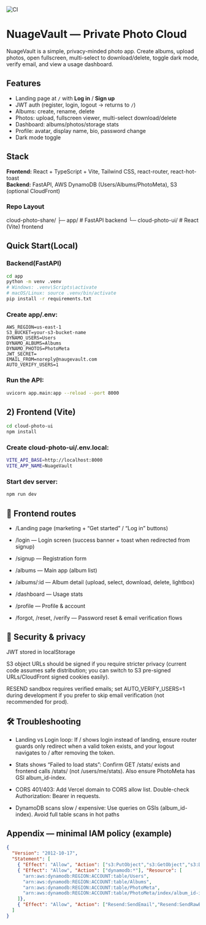 ![CI](https://github.com/sathwikreddyshamakuri/cloud-photo-share/actions/workflows/ci.yml/badge.svg)

# NuageVault — Private Photo Cloud

NuageVault is a simple, privacy-minded photo app. Create albums, upload photos, open fullscreen, multi-select to download/delete, toggle dark mode, verify email, and view a usage dashboard.

## Features
- Landing page at `/` with **Log in** / **Sign up**
- JWT auth (register, login, logout → returns to `/`)
- Albums: create, rename, delete
- Photos: upload, fullscreen viewer, multi-select download/delete
- Dashboard: albums/photos/storage stats
- Profile: avatar, display name, bio, password change
- Dark mode toggle

## Stack
**Frontend:** React + TypeScript + Vite, Tailwind CSS, react-router, react-hot-toast  
**Backend:** FastAPI, AWS DynamoDB (Users/Albums/PhotoMeta), S3 (optional CloudFront)

### Repo Layout

cloud-photo-share/
├─ app/              # FastAPI backend
└─ cloud-photo-ui/   # React (Vite) frontend

## Quick Start(Local)
### Backend(FastAPI)
```bash
cd app
python -m venv .venv
# Windows: .venv\Scripts\activate
# macOS/Linux: source .venv/bin/activate
pip install -r requirements.txt
```
### Create app/.env:
```env
AWS_REGION=us-east-1
S3_BUCKET=your-s3-bucket-name
DYNAMO_USERS=Users
DYNAMO_ALBUMS=Albums
DYNAMO_PHOTOS=PhotoMeta
JWT_SECRET=
EMAIL_FROM=noreply@naugevault.com
AUTO_VERIFY_USERS=1
```
### Run the API:
```bash
uvicorn app.main:app --reload --port 8000
```
## 2) Frontend (Vite)
```bash
cd cloud-photo-ui
npm install
```
### Create cloud-photo-ui/.env.local:
```bash
VITE_API_BASE=http://localhost:8000
VITE_APP_NAME=NuageVault
```
### Start dev server:
```bash
npm run dev
```
## 🧭 Frontend routes

- /Landing page (marketing + “Get started” / “Log in” buttons)

- /login — Login screen (success banner + toast when redirected from signup)

- /signup — Registration form

- /albums — Main app (album list)

- /albums/:id — Album detail (upload, select, download, delete, lightbox)

- /dashboard — Usage stats

- /profile — Profile & account

- /forgot, /reset, /verify — Password reset & email verification flows

## 🔐 Security & privacy

JWT stored in localStorage

S3 object URLs should be signed if you require stricter privacy (current code assumes safe distribution; you can switch to S3 pre-signed URLs/CloudFront signed cookies easily).

RESEND sandbox requires verified emails; set AUTO_VERIFY_USERS=1 during development if you prefer to skip email verification (not recommended for prod).

## 🛠 Troubleshooting

- Landing vs Login loop:
If / shows login instead of landing, ensure router guards only redirect when a valid token exists, and your logout navigates to / after removing the token.

- Stats shows “Failed to load stats”:
Confirm GET /stats/ exists and frontend calls /stats/ (not /users/me/stats). Also ensure PhotoMeta has GSI album_id-index.

- CORS 401/403:
Add Vercel domain to CORS allow list. Double-check Authorization: Bearer <token> in requests.

- DynamoDB scans slow / expensive:
Use queries on GSIs (album_id-index). Avoid full table scans in hot paths

## Appendix — minimal IAM policy (example)
```json
{
  "Version": "2012-10-17",
  "Statement": [
    { "Effect": "Allow", "Action": ["s3:PutObject","s3:GetObject","s3:DeleteObject"], "Resource": "arn:aws:s3:::your-photo-bucket/*" },
    { "Effect": "Allow", "Action": ["dynamodb:*"], "Resource": [
      "arn:aws:dynamodb:REGION:ACCOUNT:table/Users",
      "arn:aws:dynamodb:REGION:ACCOUNT:table/Albums",
      "arn:aws:dynamodb:REGION:ACCOUNT:table/PhotoMeta",
      "arn:aws:dynamodb:REGION:ACCOUNT:table/PhotoMeta/index/album_id-index"
    ]},
    { "Effect": "Allow", "Action": ["Resend:SendEmail","Resend:SendRawEmail"], "Resource": "*" }
  ]
}
```


